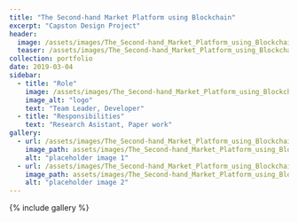 ```yaml
---
title: "The Second-hand Market Platform using Blockchain"
excerpt: "Capston Design Project"
header:
  image: /assets/images/The_Second-hand_Market_Platform_using_Blockchain/identity.jpg
  teaser: /assets/images/The_Second-hand_Market_Platform_using_Blockchain/identity.jpg
collection: portfolio
date: 2019-03-04
sidebar:
  - title: "Role"
    image: /assets/images/The_Second-hand_Market_Platform_using_Blockchain/profile.jpg
    image_alt: "logo"
    text: "Team Leader, Developer"
  - title: "Responsibilities"
    text: "Research Asistant, Paper work"
gallery:
  - url: /assets/images/The_Second-hand_Market_Platform_using_Blockchain/image-1.jpg
    image_path: assets/images/The_Second-hand_Market_Platform_using_Blockchain/image-1.jpg
    alt: "placeholder image 1"
  - url: /assets/images/The_Second-hand_Market_Platform_using_Blockchain/image-2.jpg
    image_path: assets/images/The_Second-hand_Market_Platform_using_Blockchain/image-2.jpg
    alt: "placeholder image 2"
---
```




{% include gallery %}


